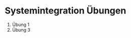 Systemintegration Übungen
==================================

<ol>
<li>Übung 1</li>
<li>Übung 3</li>
</ol>
